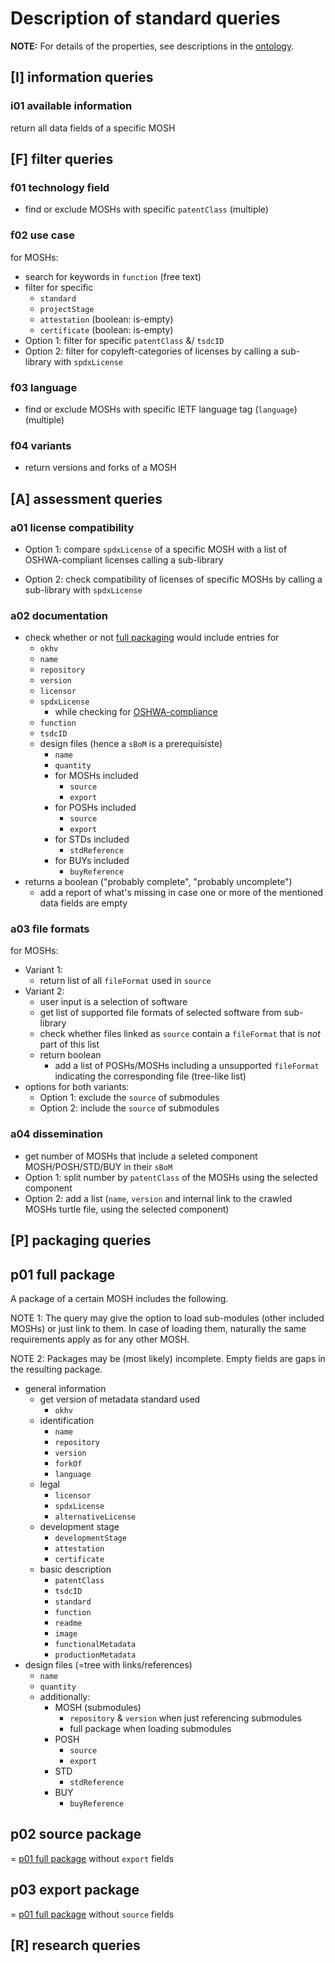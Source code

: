 # Description of standard queries

**NOTE:** For details of the properties,
see descriptions in the [ontology](../OKH-LOSH.ttl).

## \[I\] information queries

### i01 available information

return all data fields of a specific MOSH

## \[F\] filter queries

### f01 technology field

- find or exclude MOSHs with specific `patentClass` (multiple)

### f02 use case

for MOSHs:

- search for keywords in `function` (free text)
- filter for specific
  - `standard`
  - `projectStage`
  - `attestation` (boolean: is-empty)
  - `certificate` (boolean: is-empty)
- Option 1: filter for specific `patentClass` &/ `tsdcID`
- Option 2: filter for copyleft-categories of licenses
  by calling a sub-library with `spdxLicense`

### f03 language

- find or exclude MOSHs with specific IETF language tag (`language`) (multiple)

### f04 variants

- return versions and forks of a MOSH

## \[A\] assessment queries

### a01 license compatibility

- Option 1: compare `spdxLicense` of a specific MOSH
  with a list of OSHWA-compliant licenses calling a sub-library

- Option 2: check compatibility of licenses of specific MOSHs
  by calling a sub-library with `spdxLicense`

### a02 documentation

<!-- TODO: change to → return available documentation references -->

- check whether or not [full packaging](#p01-full-package)
  would include entries for
  - `okhv`
  - `name`
  - `repository`
  - `version`
  - `licensor`
  - `spdxLicense`
    - while checking for [OSHWA-compliance](#a01-license-compatibility)
  - `function`
  - `tsdcID`
  - design files (hence a `sBoM` is a prerequisiste)
    - `name`
    - `quantity`
    - for MOSHs included
      - `source`
      - `export`
    - for POSHs included
      - `source`
      - `export`
    - for STDs included
      - `stdReference`
    - for BUYs included
      - `buyReference`
- returns a boolean ("probably complete", "probably uncomplete")
  - add a report of what's missing in case one or more
    of the mentioned data fields are empty

### a03 file formats

<!-- TODO rephrase for okh:sourceFileFormat -->

for MOSHs:

- Variant 1:
  - return list of all `fileFormat` used in `source`
- Variant 2:
  - user input is a selection of software
  - get list of supported file formats of selected software from sub-library
  - check whether files linked as `source` contain a `fileFormat`
    that is _not_ part of this list
  - return boolean
    - add a list of POSHs/MOSHs including a unsupported `fileFormat`
      indicating the corresponding file (tree-like list)
- options for both variants:
  - Option 1: exclude the `source` of submodules
  - Option 2: include the `source` of submodules

### a04 dissemination

- get number of MOSHs that include a seleted component MOSH/POSH/STD/BUY
  in their `sBoM`
- Option 1: split number by `patentClass` of the MOSHs using the selected component
- Option 2: add a list
  (`name`, `version` and internal link to the crawled MOSHs turtle file, using the selected component)

## \[P\] packaging queries

## p01 full package

A package of a certain MOSH includes the following.

NOTE 1:
The query may give the option to load sub-modules (other included MOSHs)
or just link to them.
In case of loading them, naturally the same requirements apply as for any other MOSH.

NOTE 2:
Packages may be (most likely) incomplete.
Empty fields are gaps in the resulting package.

- general information
  - get version of metadata standard used
    - `okhv`
  - identification
    - `name`
    - `repository`
    - `version`
    - `forkOf`
    - `language`
  - legal
    - `licensor`
    - `spdxLicense`
    - `alternativeLicense`
  - development stage
    - `developmentStage`
    - `attestation`
    - `certificate`
  - basic description
    - `patentClass`
    - `tsdcID`
    - `standard`
    - `function`
    - `readme`
    - `image`
    - `functionalMetadata`
    - `productionMetadata`
- design files (=tree with links/references)
  - `name`
  - `quantity`
  - additionally:
    - MOSH (submodules)
      - `repository` & `version` when just referencing submodules
      - full package when loading submodules
    - POSH
      - `source`
      - `export`
    - STD
      - `stdReference`
    - BUY
      - `buyReference`

<!--- MOSH should be referenced as a release! not via repository & version -->

## p02 source package

= [p01 full package](#p01-full-package) without `export` fields

## p03 export package

= [p01 full package](#p01-full-package) without `source` fields

## \[R\] research queries
